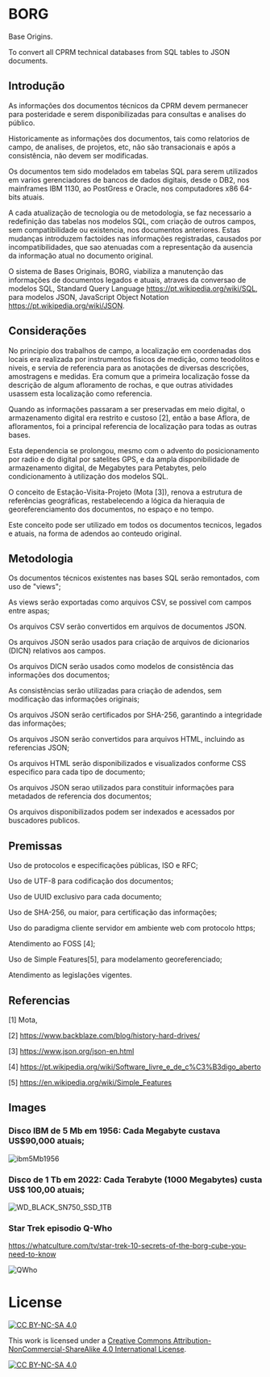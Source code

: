 # BORG

<b9698214-b741-11ec-a8e3-078f17c35ad5>

Base Origins. 
  
To convert all CPRM technical databases from SQL tables to JSON documents.

## Introdução
  
  As informações dos documentos técnicos da CPRM devem permanecer para posteridade e serem disponibilizadas para consultas e analises do público.
  
  Historicamente as informações dos documentos, tais como relatorios de campo, de analises, de projetos, etc, não são transacionais e após a consistência, não devem ser modificadas.
  
  Os documentos tem sido modelados em tabelas SQL para serem utilizados em varios gerenciadores de bancos de dados digitais, desde o DB2, nos mainframes IBM 1130, ao PostGress e Oracle, nos computadores x86 64-bits atuais.
  
  A cada atualização de tecnologia ou de metodologia, se faz necessario a redefinição das tabelas nos modelos SQL, com criação de outros campos, sem compatibilidade ou existencia, nos documentos anteriores. Estas mudanças introduzem factoides nas informações registradas, causados por incompatibilidades, que sao atenuadas com a representação da ausencia da informação atual no documento original.
  
  O sistema de Bases Originais, BORG, viabiliza a manutenção das informações de documentos legados e atuais, atraves da conversao de modelos SQL, Standard Query Language <https://pt.wikipedia.org/wiki/SQL>, para modelos JSON, JavaScript Object Notation <https://pt.wikipedia.org/wiki/JSON>.
  
  ## Considerações
  
  No principio dos trabalhos de campo, a localização em coordenadas dos locais era realizada por instrumentos fisicos de medição, como teodolitos e niveis, e servia de referencia para as anotações de diversas descrições, amostragens e medidas. Era comum que a primeira localização fosse da descrição de algum afloramento de rochas, e que outras atividades usassem esta localização como referencia. 
  
  Quando as informações passaram a ser preservadas em meio digital, o armazenamento digital era restrito e custoso [2], então a base Aflora, de afloramentos, foi a principal referencia de localização para todas as outras bases.
  
  Esta dependencia se prolongou, mesmo com o advento do posicionamento por radio e do digital por satelites GPS, e da ampla disponibilidade de armazenamento digital, de Megabytes para Petabytes, pelo condicionamento à utilização dos modelos SQL.
  
  O conceito de Estação-Visita-Projeto (Mota [3]), renova a estrutura de referências geográficas, restabelecendo a lógica da hieraquia de georeferenciamento dos documentos, no espaço e no tempo.
  
  Este conceito pode ser utilizado em todos os documentos tecnicos, legados e atuais, na forma de adendos ao conteudo original.
  
  ## Metodologia
  
  Os documentos técnicos existentes nas bases SQL serão remontados, com uso de "views";
  
  As views serão exportadas como arquivos CSV, se possivel com campos entre aspas;
  
  Os arquivos CSV serão convertidos em arquivos de documentos JSON.
  
  Os arquivos JSON serão usados para criação de arquivos de dicionarios (DICN) relativos aos campos.
  
  Os arquivos DICN serão usados como modelos de consistência das informações dos documentos;
  
  As consistências serão utilizadas para criação de adendos, sem modificação das informações originais;
  
  Os arquivos JSON serão certificados por SHA-256, garantindo a integridade das informações;
  
  Os arquivos JSON serão convertidos para arquivos HTML, incluindo as referencias JSON;
  
  Os arquivos HTML serão disponibilizados e visualizados conforme CSS especifico para cada tipo de documento;
  
  Os arquivos JSON serao utilizados para constituir informações para metadados de referencia dos documentos;
  
  Os arquivos disponibilizados podem ser indexados e acessados por buscadores publicos.
  
  ## Premissas
  
  Uso de protocolos e especificações públicas, ISO e RFC;
  
  Uso de UTF-8 para codificação dos documentos;
  
  Uso de UUID exclusivo para cada documento;
  
  Uso de SHA-256, ou maior, para certificação das informações;
  
  Uso do paradigma cliente servidor em ambiente web com protocolo https;
  
  Atendimento ao FOSS [4];
  
  Uso de Simple Features[5], para modelamento georeferenciado;
  
  Atendimento as legislações vigentes.
  
  ## Referencias
  
  [1] Mota, 
  
  [2] https://www.backblaze.com/blog/history-hard-drives/
  
  [3] https://www.json.org/json-en.html
  
  [4] https://pt.wikipedia.org/wiki/Software_livre_e_de_c%C3%B3digo_aberto
  
  [5] https://en.wikipedia.org/wiki/Simple_Features
  
  ## Images
  
  ### Disco IBM de 5 Mb em 1956: Cada Megabyte custava US$90,000 atuais;
  
  ![ibm5Mb1956](https://user-images.githubusercontent.com/14941647/162478798-ff485e38-aef7-4b03-9c07-4fbc3ddfd5b5.jpeg)
  
  ### Disco de 1 Tb em 2022: Cada Terabyte (1000 Megabytes) custa US$ 100,00 atuais;
  
  ![WD_BLACK_SN750_SSD_1TB](https://user-images.githubusercontent.com/14941647/162482648-93f2ade4-f8d0-40b8-afb5-1338e6827163.jpg)
  
  ### Star Trek episodio Q-Who
  
  https://whatculture.com/tv/star-trek-10-secrets-of-the-borg-cube-you-need-to-know
  
  ![QWho](https://user-images.githubusercontent.com/14941647/162483751-31df3405-ab28-4b96-ac19-26831372aff0.jpg)
  
  
# License

[![CC BY-NC-SA 4.0][cc-by-nc-sa-shield]][cc-by-nc-sa]

This work is licensed under a
[Creative Commons Attribution-NonCommercial-ShareAlike 4.0 International License][cc-by-nc-sa].

[![CC BY-NC-SA 4.0][cc-by-nc-sa-image]][cc-by-nc-sa]

[cc-by-nc-sa]: http://creativecommons.org/licenses/by-nc-sa/4.0/
[cc-by-nc-sa-image]: https://licensebuttons.net/l/by-nc-sa/4.0/88x31.png
[cc-by-nc-sa-shield]: https://img.shields.io/badge/License-CC%20BY--NC--SA%204.0-lightgrey.svg
  
